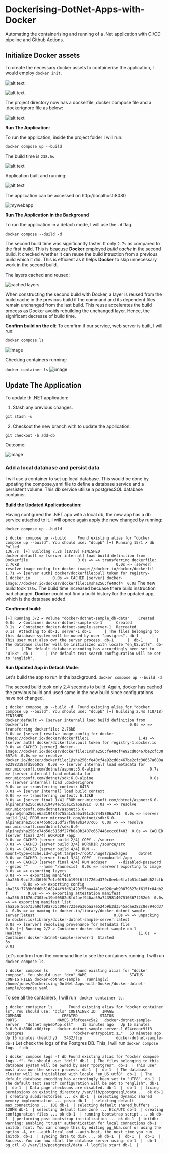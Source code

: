 # Dockerising-DotNet-Apps-with-Docker
Automating the containerising and running of a .Net application with CI/CD pipeline and Github Actions. 

## Initialize Docker assets
To create the necessary docker assets to containerise the application, I would employ `docker init`.<p>
![alt text](image.png) <p>
![alt text](image-2.png)<p>

The project directory now has a dockerfile, docker compose file and a .dockerignore file as below:<p>
![alt text](image-1.png)

**Run The Application**:<p>
To run the application, inside the project folder I will run:

`
docker compose up --build
`  

The build time is `238.6s`<p>
![alt text](image-3.png)

Application built and running:<p>
![alt text](image-4.png)

The application can be accessed on http://localhost:8080 <p>
![mywebapp](image-6.png)

**Run The Application in the Background**<p>
To run the application in a detach mode, I will use the `-d` flag.

`
docker compose --duild -d 
`

The second build time was significanlty faster. It only `2.7s` as compared to the first build. 
This is beacuse **Docker** employed *build cache* in the second build. It checked whether it can reuse the build intruction from a previous build which it did. This is efficient as it helps **Docker** to skip unnecessary work in the second build.<p>
The layers cached and reused: <p>
![cached layers](image-5.png)<p>
When constructing the second build with Docker, a layer is reused from the build cache in the previous build if the command and its dependent files remain unchanged from the last build. This reuse accelerates the build process as Docker avoids rebuilding the unchanged layer. Hence, the significant decrease of build time. 

**Confirm build on the cli**:
To comfirm if our service, web server is built, I will run:

`
docker compose ls
`

![image](https://github.com/user-attachments/assets/1f4e3262-4352-4410-a956-06f5e1f6f8c2)

Checking containers running: 

`
docker container ls
`
![image](https://github.com/user-attachments/assets/4c94a4fd-ecb3-4257-9625-b1032e0a81fe)

## Update The Application 

To update th .NET application:
1. Stash any previous changes. 

`
git stash -u
`

2. Checkout the new branch with to update the application. 

`
git checkout -b add-db
`

Outcome:<p>
![image](https://github.com/user-attachments/assets/01d356ab-c14f-4627-8cc2-438b1ba656b3)

### Add a local database and persist data
I will use a container to set up local database. This would be done by updating the compose.yaml file to define a database service and a persistent volume. This db service utilise a postgresSQL database container. 

**Build the Updated Applicatiocation**:

Having configured the .NET app with a local db, the new app has a db service attached to it. I will opnce again apply the new changed by running:

`
docker compose up --build
`

`
❯ docker compose up --build    
Found existing alias for "docker compose up --build". You should use: "dcupb"
[+] Running 15/1
 ✔ db Pulled                                                                   136.7s 
[+] Building 7.2s (18/18) FINISHED                                     docker:default
 => [server internal] load build definition from Dockerfile                      0.0s
 => => transferring dockerfile: 2.76kB                                           0.0s
 => [server] resolve image config for docker-image://docker.io/docker/dockerfil  1.7s
 => [server auth] docker/dockerfile:pull token for registry-1.docker.io          0.0s
 => CACHED [server] docker-image://docker.io/docker/dockerfile:1@sha256:fe40cf4  0.0s
`
The new build took `136s`. The build time increased becuase there build instruction had changed. **Docker** could not find a build history for the updated app, which is the database added. 

**Confirmed build**:

`
[+] Running 3/2
 ✔ Volume "docker-dotnet-sample_db-data"    Created                              0.0s 
 ✔ Container docker-dotnet-sample-db-1      Created                              0.1s 
 ✔ Container docker-dotnet-sample-server-1  Recreated                            0.1s 
Attaching to db-1, server-1
db-1      | The files belonging to this database system will be owned by user "postgres".
db-1      | This user must also own the server process.
db-1      | 
db-1      | The database cluster will be initialized with locale "en_US.utf8".
db-1      | The default database encoding has accordingly been set to "UTF8".
db-1      | The default text search configuration will be set to "english".
`

**Run Updated App in Detach Mode**:

Let's build the app to run in the background.
`
docker compose up --build -d 
`

The second build took only 2.4 seconds to build. Again, docker has cached the previous build and used same in the new build since configurations have not changed. 

`
❯ docker compose up --build -d 
Found existing alias for "docker compose up --build". You should use: "dcupb"
[+] Building 2.4s (18/18) FINISHED                                                            docker:default
 => [server internal] load build definition from Dockerfile                                             0.0s
 => => transferring dockerfile: 2.76kB                                                                  0.0s
 => [server] resolve image config for docker-image://docker.io/docker/dockerfile:1                      1.4s
 => [server auth] docker/dockerfile:pull token for registry-1.docker.io                                 0.0s
 => CACHED [server] docker-image://docker.io/docker/dockerfile:1@sha256:fe40cf4e92cd0c467be2cfc30657a6  0.0s
 => => resolve docker.io/docker/dockerfile:1@sha256:fe40cf4e92cd0c467be2cfc30657a680ae2398318afd50b0c8  0.0s
 => [server internal] load metadata for mcr.microsoft.com/dotnet/aspnet:6.0-alpine                      0.7s
 => [server internal] load metadata for mcr.microsoft.com/dotnet/sdk:6.0-alpine                         0.8s
 => [server internal] load .dockerignore                                                                0.0s
 => => transferring context: 647B                                                                       0.0s
 => [server internal] load build context                                                                0.0s
 => => transferring context: 6.12kB                                                                     0.0s
 => [server final 1/4] FROM mcr.microsoft.com/dotnet/aspnet:6.0-alpine@sha256:e6a319484e755a1c5a6a191c  0.0s
 => => resolve mcr.microsoft.com/dotnet/aspnet:6.0-alpine@sha256:e6a319484e755a1c5a6a191c3d7445806a711  0.0s
 => [server build 1/4] FROM mcr.microsoft.com/dotnet/sdk:6.0-alpine@sha256:e74b58c515df27fb8a8b2407c65  0.0s
 => => resolve mcr.microsoft.com/dotnet/sdk:6.0-alpine@sha256:e74b58c515df27fb8a8b2407c657446eccc0f403  0.0s
 => CACHED [server final 2/4] WORKDIR /app                                                              0.0s
 => CACHED [server build 2/4] COPY . /source                                                            0.0s
 => CACHED [server build 3/4] WORKDIR /source/src                                                       0.0s
 => CACHED [server build 4/4] RUN --mount=type=cache,id=nuget,target=/root/.nuget/packages     dotnet   0.0s
 => CACHED [server final 3/4] COPY --from=build /app .                                                  0.0s
 => CACHED [server final 4/4] RUN adduser     --disabled-password     --gecos ""     --home "/nonexist  0.0s
 => [server] exporting to image                                                                         0.0s
 => => exporting layers                                                                                 0.0s
 => => exporting manifest sha256:9ccf2bd36f0f7e1a0f91db199f6fff726bd379c0eebe5fafb51d4bd6d62fcfb5       0.0s
 => => exporting config sha256:7739b0fd0b51d8244f9fd61429f55baa441ed926cab90079327ef615fc84db2f         0.0s
 => => exporting attestation manifest sha256:51676a7303ec19ef0502d8fd2aef946aa59a743981407510367f252d6  0.0s
 => => exporting manifest list sha256:565733a9df08a735c00e7723e9a30baa7e524b9b3d3545adae382c8e794cd374  0.0s
 => => naming to docker.io/library/docker-dotnet-sample-server:latest                                   0.0s
 => => unpacking to docker.io/library/docker-dotnet-sample-server:latest                                0.0s
 => [server] resolving provenance for metadata file                                                     0.0s
[+] Running 2/2
 ✔ Container docker-dotnet-sample-db-1      Healthy                                                    11.0s 
 ✔ Container docker-dotnet-sample-server-1  Started                                                   3s                                                                                  0.0s
`

Let's confirm from the command line to see the containers running. I will run `docker compose ls`.

`
❯ docker compose ls           
Found existing alias for "docker compose". You should use: "dco"
NAME                   STATUS              CONFIG FILES
docker-dotnet-sample   running(2)          /home/jones/Dockerising-DotNet-Apps-with-Docker/docker-dotnet-sample/compose.yaml
`

To see all the containers, I will run ` docker container ls`.

`
❯ docker container ls      
Found existing alias for "docker container ls". You should use: "dcls"
CONTAINER ID   IMAGE                         COMMAND                  CREATED          STATUS                    PORTS                  NAMES
3fbfcea4c5a2   docker-dotnet-sample-server   "dotnet myWebApp.dll"    15 minutes ago   Up 15 minutes             0.0.0.0:8080->80/tcp   docker-dotnet-sample-server-1
624ceeac9ff3   postgres                      "docker-entrypoint.s…"   53 minutes ago   Up 15 minutes (healthy)   5432/tcp               docker-dotnet-sample-db-1
`
Let check the logs of the Postgres DB. This, i will run `docker compose logs -f db`

`
❯ docker compose logs -f db
Found existing alias for "docker compose logs -f". You should use: "dclf"
db-1  | The files belonging to this database system will be owned by user "postgres".
db-1  | This user must also own the server process.
db-1  | 
db-1  | The database cluster will be initialized with locale "en_US.utf8".
db-1  | The default database encoding has accordingly been set to "UTF8".
db-1  | The default text search configuration will be set to "english".
db-1  | 
db-1  | Data page checksums are disabled.
db-1  | 
db-1  | fixing permissions on existing directory /var/lib/postgresql/data ... ok
db-1  | creating subdirectories ... ok
db-1  | selecting dynamic shared memory implementation ... posix
db-1  | selecting default max_connections ... 100
db-1  | selecting default shared_buffers ... 128MB
db-1  | selecting default time zone ... Etc/UTC
db-1  | creating configuration files ... ok
db-1  | running bootstrap script ... ok
db-1  | performing post-bootstrap initialization ... ok
db-1  | initdb: warning: enabling "trust" authentication for local connections
db-1  | initdb: hint: You can change this by editing pg_hba.conf or using the option -A, or --auth-local and --auth-host, the next time you run initdb.
db-1  | syncing data to disk ... ok
db-1  | 
db-1  | 
db-1  | Success. You can now start the database server using:
db-1  | 
db-1  |     pg_ctl -D /var/lib/postgresql/data -l logfile start
db-1  | 
`










